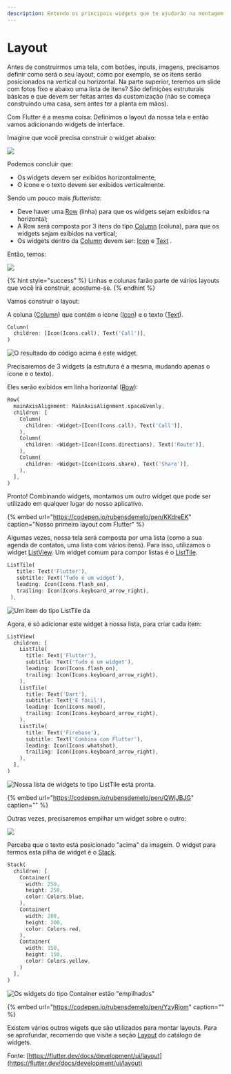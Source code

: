```yaml
---
description: Entendo os principais widgets que te ajudarão na montagem da sua interface.
---
```


# Layout

Antes de construirmos uma tela, com botões, inputs, imagens, precisamos definir como será o seu layout, como por exemplo, se os itens serão posicionados na vertical ou horizontal. Na parte superior, teremos um slide com fotos fixo e abaixo uma lista de itens? São definições estruturais básicas e que devem ser feitas antes da customização \(não se começa construindo uma casa, sem antes ter a planta em mãos\).

Com Flutter é a mesma coisa: Definimos o layout da nossa tela e então vamos adicionando widgets de interface.

Imagine que você precisa construir o widget abaixo:

![](../.gitbook/assets/flutter-layout.png)

Podemos concluir que:

* Os widgets devem ser exibidos horizontalmente;
* O ícone e o texto devem ser exibidos verticalmente.

Sendo um pouco mais _flutterista_:

* Deve haver uma [Row](https://api.flutter.dev/flutter/widgets/Row-class.html) \(linha\) para que os widgets sejam exibidos na horizontal;
* A Row será composta por 3 itens do tipo [Column](https://api.flutter.dev/flutter/widgets/Column-class.html) \(coluna\), para que os widgets sejam exibidos na vertical;
* Os widgets dentro da [Column](https://api.flutter.dev/flutter/widgets/Column-class.html) devem ser: [Icon](https://api.flutter.dev/flutter/widgets/Icon-class.html) e [Text](https://api.flutter.dev/flutter/widgets/Text-class.html) . 

Então, temos:

![](../.gitbook/assets/flutter-layout-2.png)

{% hint style="success" %}
Linhas e colunas farão parte de vários layouts que você irá construir, acostume-se.
{% endhint %}

Vamos construir o layout:

A coluna \([Column](https://api.flutter.dev/flutter/widgets/Column-class.html)\) que contém o ícone \([Icon](https://api.flutter.dev/flutter/widgets/Icon-class.html)\) e o texto \([Text](https://api.flutter.dev/flutter/dart-html/Text-class.html)\).

```dart
Column(
  children: [Icon(Icons.call), Text('Call')],
)
```

![O resultado do c&#xF3;digo acima &#xE9; este widget.](../.gitbook/assets/screen-shot-2020-05-18-at-19.43.36.png)

Precisaremos de 3 widgets \(a estrutura é a mesma, mudando apenas o ícone e o texto\).

Eles serão exibidos em linha horizontal \([Row](https://api.flutter.dev/flutter/widgets/Row-class.html)\):

```dart
Row(
  mainAxisAlignment: MainAxisAlignment.spaceEvenly,
  children: [
    Column(
      children: <Widget>[Icon(Icons.call), Text('Call')],
    ),
    Column(
      children: <Widget>[Icon(Icons.directions), Text('Route')],
    ),
    Column(
      children: <Widget>[Icon(Icons.share), Text('Share')],
    ),
  ],
)
```

Pronto! Combinando widgets, montamos um outro widget que pode ser utilizado em qualquer lugar do nosso aplicativo.

{% embed url="https://codepen.io/rubensdemelo/pen/KKdreEK" caption="Nosso primeiro layout com Flutter" %}

Algumas vezes, nossa tela será composta por uma lista \(como a sua agenda de contatos, uma lista com vários itens\). Para isso, utilizamos o widget [ListView](https://api.flutter.dev/flutter/widgets/ListView-class.html). Um widget comum para compor listas é o [ListTile](https://api.flutter.dev/flutter/material/ListTile-class.html).

```dart
ListTile(
   title: Text('Flutter'),
   subtitle: Text('Tudo é um widget'),
   leading: Icon(Icons.flash_on),
   trailing: Icon(Icons.keyboard_arrow_right),
 ),
```

![Um item do tipo ListTile da ](../.gitbook/assets/listtile.png)

Agora, é só adicionar este widget à nossa lista, para criar cada item:

```dart
ListView(
  children: [
    ListTile(
      title: Text('Flutter'),
      subtitle: Text('Tudo é um widget'),
      leading: Icon(Icons.flash_on),
      trailing: Icon(Icons.keyboard_arrow_right),
    ),
    ListTile(
      title: Text('Dart'),
      subtitle: Text('É fácil'),
      leading: Icon(Icons.mood),
      trailing: Icon(Icons.keyboard_arrow_right),
    ),
    ListTile(
      title: Text('Firebase'),
      subtitle: Text('Combina com Flutter'),
      leading: Icon(Icons.whatshot),
      trailing: Icon(Icons.keyboard_arrow_right),
    ),
  ],
)
```

![Nossa lista de widgets to tipo ListTile est&#xE1; pronta.](../.gitbook/assets/listview.png)

{% embed url="https://codepen.io/rubensdemelo/pen/QWjJBJG" caption="" %}

Outras vezes, precisaremos empilhar um widget sobre o outro:

![](../.gitbook/assets/flutter-layout-3.png)

Perceba que o texto está posicionado "acima" da imagem. O widget para termos esta pilha de widget é o [Stack](https://api.flutter.dev/flutter/widgets/Stack-class.htmlhttps://api.flutter.dev/flutter/widgets/Stack-class.html).

```dart
Stack(
  children: [
    Container(
      width: 250,
      height: 250,
      color: Colors.blue,
    ),
    Container(
      width: 200,
      height: 200,
      color: Colors.red,
    ),
    Container(
      width: 150,
      height: 150,
      color: Colors.yellow,
    )
  ],
)
```

![Os widgets do tipo Container est&#xE3;o &quot;empilhados&quot;](../.gitbook/assets/stack.png)

{% embed url="https://codepen.io/rubensdemelo/pen/YzyRjom" caption="" %}

Existem vários outros wigets que são utilizados para montar layouts. Para se aprofundar, recomendo que visite a seção [Layout](https://flutter.dev/docs/development/ui/widgets/layout) do catálogo de widgets.

Fonte: [https://flutter.dev/docs/development/ui/layout](https://flutter.dev/docs/development/ui/layout)

